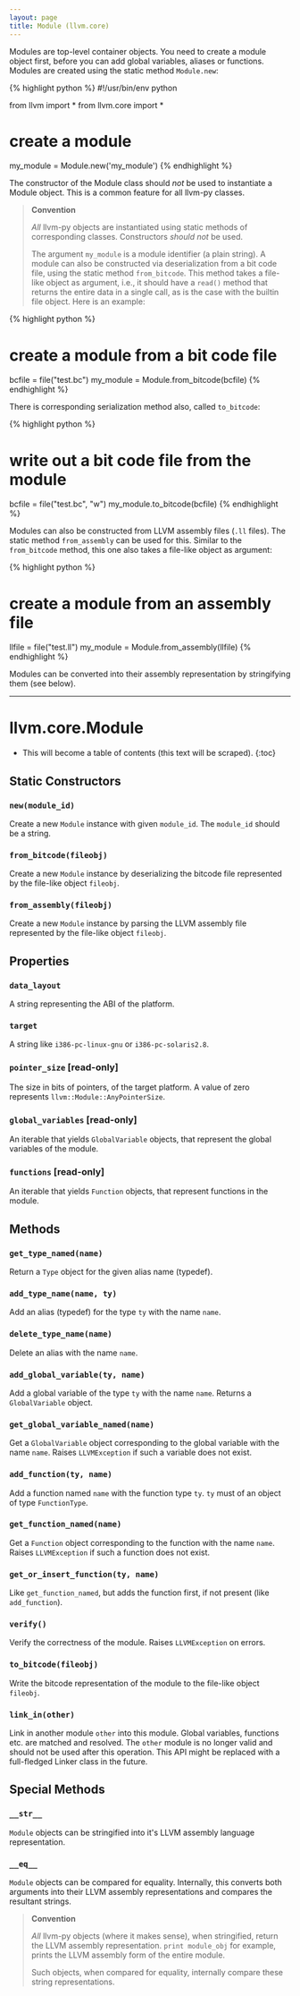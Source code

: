 ```yaml
---
layout: page
title: Module (llvm.core)
---
```


Modules are top-level container objects. You need to create a module
object first, before you can add global variables, aliases or functions.
Modules are created using the static method `Module.new`:

{% highlight python %}
#!/usr/bin/env python

from llvm import *
from llvm.core import *

# create a module
my_module = Module.new('my_module')
{% endhighlight %}

The constructor of the Module class should _not_ be used to instantiate
a Module object. This is a common feature for all llvm-py classes.

> **Convention**
>
> *All* llvm-py objects are instantiated using static methods of
> corresponding classes. Constructors _should not_ be used.
>
> The argument `my_module` is a module identifier (a plain string). A
> module can also be constructed via deserialization from a bit code file,
> using the static method `from_bitcode`. This method takes a file-like
> object as argument, i.e., it should have a `read()` method that returns
> the entire data in a single call, as is the case with the builtin file
> object. Here is an example:

{% highlight python %}
# create a module from a bit code file
bcfile = file("test.bc")
my_module = Module.from_bitcode(bcfile)
{% endhighlight %}

There is corresponding serialization method also, called `to_bitcode`:

{% highlight python %}
# write out a bit code file from the module
bcfile = file("test.bc", "w")
my_module.to_bitcode(bcfile)
{% endhighlight %}

Modules can also be constructed from LLVM assembly files (`.ll` files).
The static method `from_assembly` can be used for this. Similar to the
`from_bitcode` method, this one also takes a file-like object as
argument:

{% highlight python %}
# create a module from an assembly file
llfile = file("test.ll")
my_module = Module.from_assembly(llfile)
{% endhighlight %}

Modules can be converted into their assembly representation by
stringifying them (see below).

* * *


# llvm.core.Module

* This will become a table of contents (this text will be scraped).
{:toc}

## Static Constructors

### `new(module_id)`

Create a new `Module` instance with given `module_id`. The `module_id`
should be a string.

### `from_bitcode(fileobj)`

Create a new `Module` instance by deserializing the bitcode file
represented by the file-like object `fileobj`.

### `from_assembly(fileobj)`

Create a new `Module` instance by parsing the LLVM assembly file
represented by the file-like object `fileobj`.

## Properties

### `data_layout`

A string representing the ABI of the platform.

### `target`

A string like `i386-pc-linux-gnu` or `i386-pc-solaris2.8`.

### `pointer_size` \[read-only\]

The size in bits of pointers, of the target platform. A value of
zero represents `llvm::Module::AnyPointerSize`.

### `global_variables` \[read-only\]

An iterable that yields `GlobalVariable` objects, that represent
the global variables of the module.

### `functions` \[read-only\]

An iterable that yields `Function` objects, that represent functions
in the module.

## Methods

### `get_type_named(name)`

Return a `Type` object for the given alias name (typedef).

### `add_type_name(name, ty)`

Add an alias (typedef) for the type `ty` with the name `name`.


### `delete_type_name(name)`

Delete an alias with the name `name`.

### `add_global_variable(ty, name)`

Add a global variable of the type `ty` with the name `name`.
Returns a `GlobalVariable` object.

### `get_global_variable_named(name)`

Get a `GlobalVariable` object corresponding to the global
variable with the name `name`. Raises `LLVMException` if such a
variable does not exist.

### `add_function(ty, name)`

Add a function named `name` with the function type `ty`. `ty` must
of an object of type `FunctionType`.

### `get_function_named(name)`

Get a `Function` object corresponding to the function with the name
`name`. Raises `LLVMException` if such a function does not exist.

### `get_or_insert_function(ty, name)`

Like `get_function_named`, but adds the function first, if not
present (like `add_function`).

### `verify()`

Verify the correctness of the module. Raises `LLVMException` on
errors.

### `to_bitcode(fileobj)`

Write the bitcode representation of the module to the file-like
object `fileobj`.

### `link_in(other)`

Link in another module `other` into this module. Global variables,
functions etc. are matched and resolved. The `other` module is no
longer valid and should not be used after this operation. This API
might be replaced with a full-fledged Linker class in the future.

## Special Methods


### `__str__`

`Module` objects can be stringified into it's LLVM assembly language
representation.

### `__eq__`

`Module` objects can be compared for equality. Internally, this
converts both arguments into their LLVM assembly representations and
compares the resultant strings.

> **Convention**
>
> *All* llvm-py objects (where it makes sense), when stringified, return
> the LLVM assembly representation. `print module_obj` for example,
> prints the LLVM assembly form of the entire module.
>
> Such objects, when compared for equality, internally compare these
> string representations.



